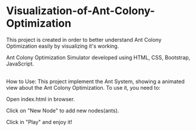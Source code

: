 # Visualization-of-Ant-Colony-Optimization
This project is created in order to better understand Ant Colony Optimization easily by visualizing it's working.



Ant Colony Optimization Simulator developed using HTML, CSS, Bootstrap, JavaScript.
<br/>
<br/>

How to Use:
This project implement the Ant System, showing a animated view about the Ant Colony Optimization. To use it, you need to:

Open index.html in browser.

Click on "New Node" to add new nodes(ants).

Click in "Play" and enjoy it!
